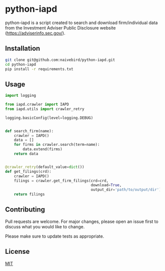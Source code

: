 # python-iapd

python-iapd is a script created to search and download firm/individual data from the Investment Adviser Public Disclosure website (https://adviserinfo.sec.gov/).

## Installation

```bash
git clone git@github.com:naivebird/python-iapd.git
cd python-iapd
pip install -r requirements.txt
```

## Usage

```python
import logging

from iapd.crawler import IAPD
from iapd.utils import crawler_retry

logging.basicConfig(level=logging.DEBUG)


def search_firm(name):
    crawler = IAPD()
    data = []
    for firms in crawler.search(term=name):
        data.extend(firms)
    return data


@crawler_retry(default_value=dict())
def get_filings(crd):
    crawler = IAPD()
    filings = crawler.get_firm_filings(crd=crd,
                                       download=True,
                                       output_dir='path/to/output/dir')   
    return filings
```

## Contributing
Pull requests are welcome. For major changes, please open an issue first to discuss what you would like to change.

Please make sure to update tests as appropriate.

## License
[MIT](https://choosealicense.com/licenses/mit/)
